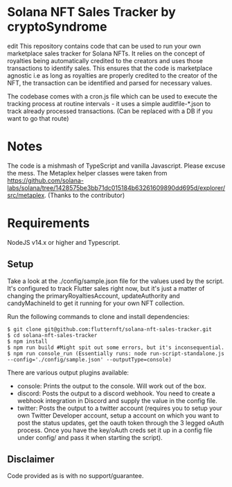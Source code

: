 # Solana NFT Sales Tracker by cryptoSyndrome

edit
This repository contains code that can be used to run your own marketplace sales tracker for Solana NFTs. It relies on the concept of royalties being automatically credited to the creators and uses those transactions to identify sales. This ensures that the code is marketplace agnostic i.e as long as royalties are properly credited to the creator of the NFT, the transaction can be identified and parsed for necessary values.

The codebase comes with a cron.js file which can be used to execute the tracking process at routine intervals - it uses a simple auditfile-*.json to track already processed transactions. (Can be replaced with a DB if you want to go that route)

# Notes
The code is a mishmash of TypeScript and vanilla Javascript. Please excuse the mess. The Metaplex helper classes were taken from https://github.com/solana-labs/solana/tree/1428575be3bb71dc015184b63261609890dd695d/explorer/src/metaplex. (Thanks to the contributor)


# Requirements
NodeJS v14.x or higher and Typescript.

## Setup

Take a look at the ./config/sample.json file for the values used by the script. It's configured to track Flutter sales right now, but it's just a matter of changing the primaryRoyaltiesAccount, updateAuthority and candyMachineId to get it running for your own NFT collection.

Run the following commands to clone and install dependencies:

    $ git clone git@github.com:flutternft/solana-nft-sales-tracker.git
    $ cd solana-nft-sales-tracker
    $ npm install
    $ npm run build #Might spit out some errors, but it's inconsequential.
    $ npm run console_run (Essentially runs: node run-script-standalone.js --config='./config/sample.json' --outputType=console)

There are various output plugins available:
- console: Prints the output to the console. Will work out of the box.
- discord: Posts the output to a discord webhook. You need to create a webhook integration in Discord and supply the value in the config file.
- twitter: Posts the output to a twitter account (requires you to setup your own Twitter Developer account, setup a account on which you want to post the status updates, get the oauth token through the 3 legged oAuth process. Once you have the key/oAuth creds set it up in a config file under config/ and pass it when starting the script).

## Disclaimer
Code provided as is with no support/guarantee. 
